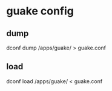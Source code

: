 # guake config

## dump

dconf dump /apps/guake/ > guake.conf

## load

dconf load /apps/guake/ < guake.conf


